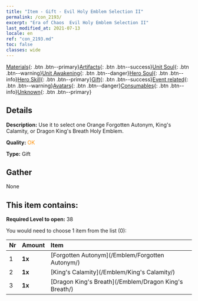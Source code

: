 ```yaml
---
title: "Item - Gift - Evil Holy Emblem Selection II"
permalink: /con_2193/
excerpt: "Era of Chaos  Evil Holy Emblem Selection II"
last_modified_at: 2021-07-13
locale: en
ref: "con_2193.md"
toc: false
classes: wide
---
```

 [Materials](/Items/){: .btn .btn--primary}[Artifacts](/Items/Artifacts/){: .btn .btn--success}[Unit Soul](/Items/UnitSoul/){: .btn .btn--warning}[Unit Awakening](/Items/UnitAwakening/){: .btn .btn--danger}[Hero Soul](/Items/HeroSoul/){: .btn .btn--info}[Hero Skill](/Items/HeroSkill/){: .btn .btn--primary}[Gift](/Items/Gift/){: .btn .btn--success}[Event related](/Items/Events/){: .btn .btn--warning}[Avatars](/Items/Avatars/){: .btn .btn--danger}[Consumables](/Items/Consumables/){: .btn .btn--info}[Unknown](/Items/Unknown/){: .btn .btn--primary}

## Details
 **Description:** Use it to select one Orange Forgotten Autonym, King's Calamity, or Dragon King's Breath Holy Emblem.

 **Quality:** <span style="color: #FF8C00">OK</span>

 **Type:** Gift

## Gather

  None

## This item contains:

 **Required Level to open:** 38

 You would need to choose 1 item from the list (0):

  | Nr | Amount |     Item    |
  |:---|:-------|:------------|
  | 1 |  **1x** | [Forgotten Autonym](/Emblem/Forgotten Autonym/) |  | 
  | 2 |  **1x** | [King's Calamity](/Emblem/King's Calamity/) |  | 
  | 3 |  **1x** | [Dragon King's Breath](/Emblem/Dragon King's Breath/) |  | 
